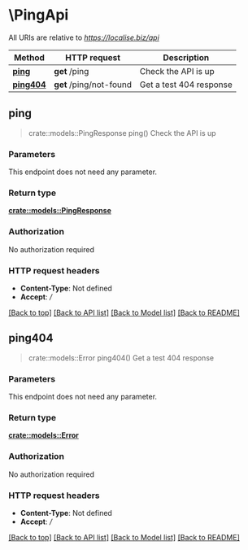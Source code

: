 # \PingApi

All URIs are relative to *https://localise.biz/api*

Method | HTTP request | Description
------------- | ------------- | -------------
[**ping**](PingApi.md#ping) | **get** /ping | Check the API is up
[**ping404**](PingApi.md#ping404) | **get** /ping/not-found | Get a test 404 response



## ping

> crate::models::PingResponse ping()
Check the API is up

### Parameters

This endpoint does not need any parameter.

### Return type

[**crate::models::PingResponse**](PingResponse.md)

### Authorization

No authorization required

### HTTP request headers

- **Content-Type**: Not defined
- **Accept**: */*

[[Back to top]](#) [[Back to API list]](../README.md#documentation-for-api-endpoints) [[Back to Model list]](../README.md#documentation-for-models) [[Back to README]](../README.md)


## ping404

> crate::models::Error ping404()
Get a test 404 response

### Parameters

This endpoint does not need any parameter.

### Return type

[**crate::models::Error**](Error.md)

### Authorization

No authorization required

### HTTP request headers

- **Content-Type**: Not defined
- **Accept**: */*

[[Back to top]](#) [[Back to API list]](../README.md#documentation-for-api-endpoints) [[Back to Model list]](../README.md#documentation-for-models) [[Back to README]](../README.md)

